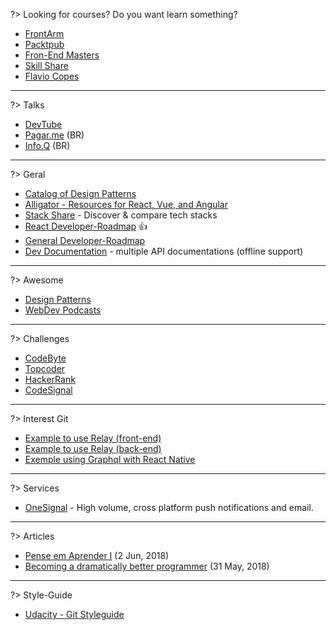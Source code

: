 ?> Looking for courses? Do you want learn something?

- [FrontArm](https://frontarm.com/)
- [Packtpub](https://www.packtpub.com/)
- [Fron-End Masters](https://frontendmasters.com/courses/)
- [Skill Share](https://www.skillshare.com)
- [Flavio Copes](https://flaviocopes.com/)

---

?> Talks

- [DevTube](https://dev.tube/)
- [Pagar.me](https://www.youtube.com/channel/UCNhSCufrcOMeFvzEM7tt9Lw/videos) (BR)
- [Info.Q](https://www.infoq.com/br/presentations?utm_source=infoq&utm_medium=breadcrumbs_feature&utm_campaign=breadcrumbs) (BR)

---

?> Geral

- [Catalog of Design Patterns](https://refactoring.guru/design-patterns/catalog)
- [Alligator - Resources for React, Vue, and Angular](https://alligator.io/resources/)
- [Stack Share](https://stackshare.io/) - Discover & compare tech stacks
- [React Developer-Roadmap](https://github.com/adam-golab/react-developer-roadmap) :thumbsup:
- [General Developer-Roadmap](https://github.com/kamranahmedse/developer-roadmap)
- [Dev Documentation](https://devdocs.io) - multiple API documentations (offline support)

---

?> Awesome

- [Design Patterns](https://github.com/DovAmir/awesome-design-patterns)
- [WebDev Podcasts](https://github.com/vernonk/webdev-podcasts)

---

?> Challenges

- [CodeByte](https://www.coderbyte.com/challenges)
- [Topcoder](https://www.topcoder.com/)
- [HackerRank](https://www.hackerrank.com/)
- [CodeSignal](https://codesignal.com/)


---

?> Interest Git

- [Example to use Relay (front-end)](https://github.com/Bastiani/jusbrasil-challenge-backend)
- [Example to use Relay (back-end)](https://github.com/Bastiani/jusbrasil-challenge-frontend)
- [Exemple using Graphql with React Native](https://github.com/Thomazella/rn-zero-hero)
---

?> Services

- [OneSignal](https://onesignal.com/) - High volume, cross platform push notifications and email.

---

?> Articles

- [Pense em Aprender I](https://medium.com/@ferreiradev/pense-em-aprender-parte-1-os-3-n%C3%ADveis-do-saber-2e7cf5d8024a) (2 Jun, 2018)
- [Becoming a dramatically better programmer](https://recurse.henrystanley.com/post/better/) (31 May, 2018)

---

?> Style-Guide

- [Udacity - Git Styleguide](https://udacity.github.io/git-styleguide/)